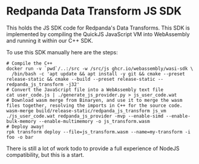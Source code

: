 # Redpanda Data Transform JS SDK

This holds the JS SDK code for Redpanda's Data Transforms. This SDK is implemented by
compiling the QuickJS JavaScript VM into WebAssembly and running it within our C++ SDK.

To use this SDK manually here are the steps:

```shell
# Compile the C++
docker run -v `pwd`/..:/src -w /src/js ghcr.io/webassembly/wasi-sdk \
  /bin/bash -c 'apt update && apt install -y git && cmake --preset release-static && cmake --build --preset release-static -- redpanda_js_transform -j32'
# Convert the JavaScript file into a WebAssembly text file
cat user_code.js | ./generate_js_provider.py > js_user_code.wat
# Download wasm merge from Binaryen, and use it to merge the wasm files together, resolving the imports in C++ for the source code.
wasm-merge build/release-static/redpanda_js_transform js_vm ./js_user_code.wat redpanda_js_provider -mvp --enable-simd --enable-bulk-memory --enable-multimemory -o js_transform.wasm
# Deploy away!
rpk transform deploy --file=js_transform.wasm --name=my-transform -i foo -o bar
```

There is still a lot of work todo to provide a full experience of NodeJS compatibility, but this is a start.
